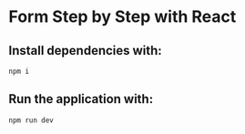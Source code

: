 # Form Step by Step with React
## Install dependencies with:  
``` npm i ```

## Run the application with:
``` npm run dev ```